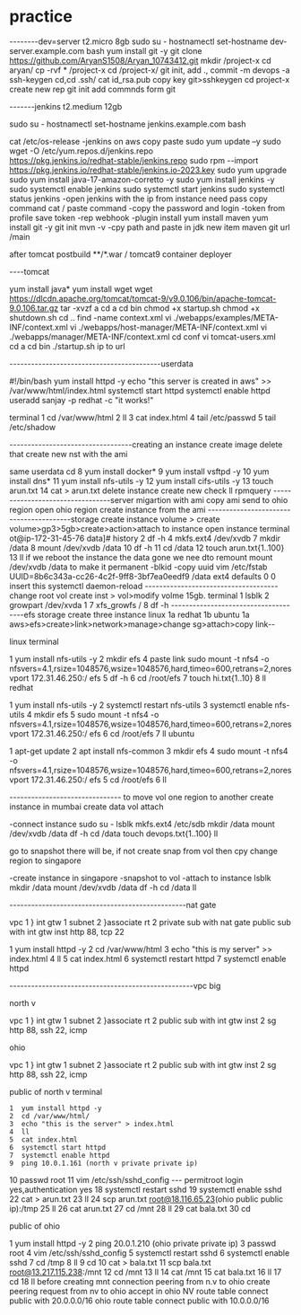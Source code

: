 # practice
--------dev=server t2.micro  8gb
sudo su -
hostnamectl set-hostname dev-server.example.com
bash
yum install git -y
git clone https://github.com/AryanS1508/Aryan_10743412.git
mkdir /project-x
cd aryan/
cp -rvf * /project-x
cd /project-x/
git init, add ., commit -m devops -a
ssh-keygen
cd,cd .ssh/
cat id_rsa.pub copy key git>sshkeygen
cd project-x  create new rep
git init  add commnds form git

-------jenkins t2.medium 12gb

sudo su -
hostnamectl set-hostname jenkins.example.com
bash

cat /etc/os-release
-jenkins on aws copy paste
sudo yum update –y
sudo wget -O /etc/yum.repos.d/jenkins.repo \
    https://pkg.jenkins.io/redhat-stable/jenkins.repo
    sudo rpm --import https://pkg.jenkins.io/redhat-stable/jenkins.io-2023.key
    sudo yum upgrade
    sudo yum install java-17-amazon-corretto -y
sudo yum install jenkins -y
sudo systemctl enable jenkins
sudo systemctl start jenkins
sudo systemctl status jenkins
-open jenkins with the ip from instance need pass copy command
cat / paste command
-copy the password and login
-token from profile save token -rep webhook
-plugin install
yum install maven
yum install git -y
git init
mvn -v 
-cpy path and paste in jdk
new item maven
git url /main

after tomcat
postbuild **/*.war
/
tomcat9 container deployer


----tomcat 

yum install java*
yum install wget
wget
https://dlcdn.apache.org/tomcat/tomcat-9/v9.0.106/bin/apache-tomcat-9.0.106.tar.gz
tar -xvzf a
cd a
cd bin
chmod +x startup.sh
chmod +x shutdown.sh
cd ..
find -name context.xml
vi ./webapps/examples/META-INF/context.xml
vi ./webapps/host-manager/META-INF/context.xml
vi ./webapps/manager/META-INF/context.xml
cd conf
vi tomcat-users.xml
<role rolename="manager-gui"/>
<role rolename="manager-script"/>
<role rolename="manager-jmx"/>
<role rolename="manager-status"/>   
<user username="admin" password="admin" roles="manager-gui,manager-script,manager-jmx,manager-status"/>
<user username="deployer" password="deployer" roles="manager-script"/>
<user username="tomcat" password="s3cret" roles="manager-gui"/>
cd a
cd bin
./startup.sh
ip to url

------------------------------------------userdata

#!/bin/bash
yum install httpd -y
echo "this server is created in aws" >> /var/www/html/index.html
systemctl start httpd
systemctl enable httpd
useradd sanjay -p redhat -c "it works!"

terminal
 1  cd /var/www/html
    2  ll
    3  cat index.html
    4  tail /etc/passwd
    5  tail /etc/shadow

----------------------------------creating an instance create image delete that
create new nst with the ami

same userdata
cd
    8  yum install docker*
    9  yum install vsftpd -y
   10  yum install dns*
   11  yum install nfs-utils -y
   12  yum install cifs-utils -y
   13  touch arun.txt
   14  cat > arun.txt
delete instance create new
check 
ll
rpmquery
---------------------------------server migartion with ami
copy ami send to ohio region
open ohio region create instance from the ami
----------------------------------------storage
create instance
volume > create volume>gp3>5gb>create>action>attach to instance
open instance terminal
ot@ip-172-31-45-76 data]# history
    2  df -h
    4  mkfs.ext4 /dev/xvdb
    7  mkdir /data
    8  mount /dev/xvdb /data
   10  df -h
   11  cd /data
   12  touch arun.txt{1..100}
   13  ll
if we reboot the instance the data gone we nee dto remount 
mount /dev/xvdb /data
to make it permanent -blkid
-copy uuid 
vim /etc/fstab
UUID=8b6c343a-cc26-4c2f-9ff8-3bf7ea0eedf9    /data ext4 defaults 0 0  insert this
systemctl daemon-reload
-------------------------------------change root vol
create inst > vol>modify volme 15gb.
terminal
 1  lsblk
    2  growpart /dev/xvda 1
    7  xfs_growfs /
    8  df -h
-------------------------------------efs storage
create three instance
linux 1a
redhat 1b
ubuntu 1a
aws>efs>create>link>network>manage>change sg>attach>copy link--

linux terminal

 1  yum install nfs-utils -y
    2  mkdir efs
    4 paste link sudo mount -t nfs4 -o nfsvers=4.1,rsize=1048576,wsize=1048576,hard,timeo=600,retrans=2,noresvport 172.31.46.250:/ efs
    5  df -h
    6  cd /root/efs
    7  touch hi.txt{1..10}
    8  ll
redhat

1  yum install nfs-utils -y
    2  systemctl restart nfs-utils
    3  systemctl enable nfs-utils
    4  mkdir efs
    5  sudo mount -t nfs4 -o nfsvers=4.1,rsize=1048576,wsize=1048576,hard,timeo=600,retrans=2,noresvport 172.31.46.250:/ efs
    6  cd /root/efs
    7  ll
ubuntu

1  apt-get update
    2  apt install nfs-common
    3  mkdir efs
    4  sudo mount -t nfs4 -o nfsvers=4.1,rsize=1048576,wsize=1048576,hard,timeo=600,retrans=2,noresvport 172.31.46.250:/ efs
    5  cd /root/efs
    6  ll

------------------------------- to move vol one region to another
create instance in mumbai
create data vol 
attach

-connect instance
sudo su -
lsblk
mkfs.ext4 /etc/sdb
mkdir /data
mount /dev/xvdb /data
df -h
cd /data
touch devops.txt{1..100}
ll

go to snapshot there will be, if not create snap from vol then cpy change region to singapore

-create instance in singapore
-snapshot to vol
-attach to instance
lsblk
mkdir /data
mount /dev/xvdb /data
df -h
cd /data
ll

-------------------------------------------------nat gate

vpc 1      }
int gtw 1
subnet 2    }associate
rt 2
private sub with nat gate
public sub with int gtw
inst http 88, tcp 22

1 yum install httpd -y
2  cd /var/www/html
3  echo "this is my server" >> index.html
4  ll
5  cat index.html
6  systemctl restart httpd
7  systemctl enable httpd
   

---------------------------------------------------vpc big

north v

vpc 1      }
int gtw 1
subnet 2    }associate
rt 2
public sub with int gtw
inst 2
sg http 88, ssh 22, icmp

ohio

vpc 1      }
int gtw 1
subnet 2    }associate
rt 2
public sub with int gtw
inst 2
sg http 88, ssh 22, icmp

public of north v terminal

    1  yum install httpd -y
    2  cd /var/www/html/
    3  echo "this is the server" > index.html
    4  ll
    5  cat index.html
    6  systemctl start httpd
    7  systemctl enable httpd
    9  ping 10.0.1.161 (north v private private ip)
   10  passwd root
   11  vim /etc/ssh/sshd_config --- permitroot login yes,authentication yes
   18  systemctl restart sshd
   19  systemctl enable sshd
   22  cat > arun.txt
   23  ll
   24  scp arun.txt root@18.116.65.23(ohio public public ip):/tmp
   25  ll
   26  cat arun.txt
   27  cd /mnt
   28  ll
   29  cat bala.txt
   30  cd

public of ohio 

 1  yum install httpd -y
    2  ping 20.0.1.210 (ohio private private ip) 
    3  passwd root
    4  vim /etc/ssh/sshd_config
    5  systemctl restart sshd
    6  systemctl enable sshd
    7  cd /tmp
    8  ll
    9  cd
   10  cat > bala.txt
   11  scp bala.txt root@13.217.115.238:/mnt
   12  cd /mnt
   13  ll
   14  cat /mnt
   15  cat bala.txt
   16  ll
   17  cd
   18  ll
before creating mnt
connection peering from n.v to ohio
create peering request from nv to ohio
accept in ohio
NV route table connect public with 20.0.0.0/16
ohio route table connect public with 10.0.0.0/16
